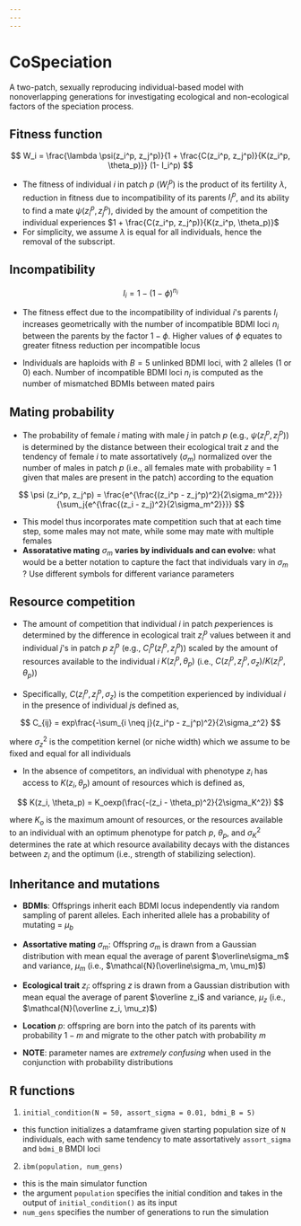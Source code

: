 ```yaml
---
---
---
```


# CoSpeciation

A two-patch, sexually reproducing individual-based model with nonoverlapping generations for investigating ecological and non-ecological factors of the speciation process.

## Fitness function

$$
W_i = \frac{\lambda \psi(z_i^p, z_j^p)}{1 + \frac{C(z_i^p, z_j^p)}{K(z_i^p, \theta_p)}} (1- I_i^p)
$$

-   The fitness of individual *i* in patch *p* ($W_i^p$) is the product of its fertility $\lambda$, reduction in fitness due to incompatibility of its parents $I_i^p$, and its ability to find a mate $\psi(z_i^p, z_j^p)$, divided by the amount of competition the individual experiences $1 + \frac{C(z_i^p, z_j^p)}{K(z_i^p, \theta_p)}$
-   For simplicity, we assume $\lambda$ is equal for all individuals, hence the removal of the subscript.

## Incompatibility

$$
I_i = 1 - (1 - \phi)^{n_i}
$$

-   The fitness effect due to the incompatibility of individual *i*'s parents $`I_i`$ increases geometrically with the number of incompatible BDMI loci $`n_i`$ between the parents by the factor $`1 - \phi`$. Higher values of $\phi$ equates to greater fitness reduction per incompatible locus

-   Individuals are haploids with $B = 5$ unlinked BDMI loci, with 2 alleles (1 or 0) each. Number of incompatible BDMI loci $n_i$ is computed as the number of mismatched BDMIs between mated pairs

## Mating probability

-   The probability of female *i* mating with male *j* in patch *p* (e.g., $\psi (z_i^p, z_j^p)$) is determined by the distance between their ecological trait *z* and the tendency of female *i* to mate assortatively ($\sigma_m$) normalized over the number of males in patch *p* (i.e., all females mate with probability = 1 given that males are present in the patch) according to the equation

$$
\psi (z_i^p, z_j^p)  = \frac{e^{\frac{(z_i^p - z_j^p)^2}{2\sigma_m^2}}} {\sum_j{e^{\frac{(z_i - z_j)^2}{2\sigma_m^2}}}}
$$

-   This model thus incorporates mate competition such that at each time step, some males may not mate, while some may mate with multiple females
-   **Assoratative mating** $\sigma_m$ **varies by individuals and can evolve:** what would be a better notation to capture the fact that individuals vary in $\sigma_m$ ? Use different symbols for different variance parameters

## Resource competition

-   The amount of competition that individual $i$ in patch $p$experiences is determined by the difference in ecological trait $z_i^p$ values between it and individual $j$'s in patch $p$ $z_j^p$ (e.g., $C_i^p(z_i^p, z_j^p)$) scaled by the amount of resources available to the individual *i* $K(z_i^p, \theta_p)$ (i.e., $`C(z_i^p, z_j^p, \sigma_z) / K(z_i^p, \theta_p)`$)

-   Specifically, $`C(z_i^p, z_j^p, \sigma_z)`$ is the competition experienced by individual $i$ in the presence of individual $j$s defined as,

$$
C_{ij} = exp\frac{-\sum_{i \neq j}(z_i^p - z_j^p)^2}{2\sigma_z^2}
$$

where $\sigma_z^2$ is the competition kernel (or niche width) which we assume to be fixed and equal for all individuals

-   In the absence of competitors, an individual with phenotype $`z_i`$ has access to $`K(z_i, \theta_p)`$ amount of resources which is defined as,

$$
K(z_i, \theta_p) =   K_oexp(\frac{-(z_i - \theta_p)^2}{2\sigma_K^2})
$$

where $K_o$ is the maximum amount of resources, or the resources available to an individual with an optimum phenotype for patch $p$, $`\theta_p`$, and $`\sigma_K^2`$ determines the rate at which resource availability decays with the distances between $`z_i`$ and the optimum (i.e., strength of stabilizing selection).

## Inheritance and mutations

-   **BDMIs**: Offsprings inherit each BDMI locus independently via random sampling of parent alleles. Each inherited allele has a probability of mutating = $`\mu_b`$

-   **Assortative mating** $\sigma_m$: Offspring $\sigma_m$ is drawn from a Gaussian distribution with mean equal the average of parent $\overline\sigma_m$ and variance, $\mu_m$ (i.e., $\mathcal{N}(\overline\sigma_m, \mu_m)$)

-   **Ecological trait** $z_i$: offspring $`z`$ is drawn from a Gaussian distribution with mean equal the average of parent $\overline z_i$ and variance, $`\mu_z`$ (i.e., $`\mathcal{N}(\overline z_i, \mu_z)`$)

-   **Location** $p$: offspring are born into the patch of its parents with probability $1 - m$ and migrate to the other patch with probability $m$

-   **NOTE**: parameter names are *extremely confusing* when used in the conjunction with probability distributions

## R functions

1.  `initial_condition(N = 50, assort_sigma = 0.01, bdmi_B = 5)`

-   this function initializes a datamframe given starting population size of `N` individuals, each with same tendency to mate assortatively `assort_sigma` and `bdmi_B` BMDI loci

2.  `ibm(population, num_gens)`

-   this is the main simulator function
-   the argument `population` specifies the initial condition and takes in the output of `initial_condition()` as its input
-   `num_gens` specifies the number of generations to run the simulation
